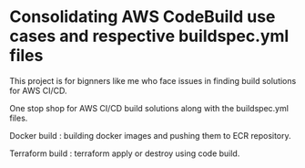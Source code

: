 # Consolidating AWS CodeBuild use cases and respective buildspec.yml files

This project is for bignners like me who face issues in finding build solutions for AWS CI/CD.

One stop shop for AWS CI/CD build solutions along with the buildspec.yml files.

Docker build : building docker images and pushing them to ECR repository.

Terraform build : terraform apply or destroy using code build.

